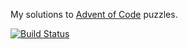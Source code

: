 My solutions to [Advent of Code][1] puzzles.

[![Build Status](https://github.com/davweb/advent-of-code/workflows/CI/badge.svg)][2]

[1]: https://adventofcode.com/
[2]: https://github.com/davweb/advent-of-code/actions

